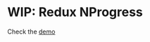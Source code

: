 WIP: Redux NProgress
====================
Check the [demo](http://jaredt67.github.io/redux-nprogress/)
